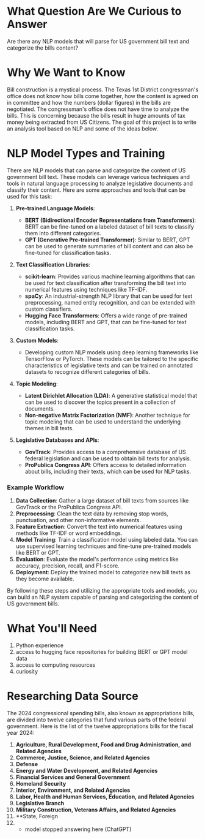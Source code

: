 # What Question Are We Curious to Answer
Are there any NLP models that will parse for US government bill text and categorize the bills content?

# Why We Want to Know
Bill construction is a mystical process.  The Texas 1st District congressman's office does not know how bills come together, how the content is agreed on in committee and how the numbers (dollar figures) in the bills are negotiated.
The congressman's office does not have time to analyze the bills.
This is concerning because the bills result in huge amounts of tax money being extracted from US Citizens.
The goal of this project is to write an analysis tool based on NLP and some of the ideas below.

# NLP Model Types and Training

There are NLP models that can parse and categorize the content of US government bill text. These models can leverage various techniques and tools in natural language processing to analyze legislative documents and classify their content. Here are some approaches and tools that can be used for this task:

1. **Pre-trained Language Models**:
   - **BERT (Bidirectional Encoder Representations from Transformers)**: BERT can be fine-tuned on a labeled dataset of bill texts to classify them into different categories.
   - **GPT (Generative Pre-trained Transformer)**: Similar to BERT, GPT can be used to generate summaries of bill content and can also be fine-tuned for classification tasks.

2. **Text Classification Libraries**:
   - **scikit-learn**: Provides various machine learning algorithms that can be used for text classification after transforming the bill text into numerical features using techniques like TF-IDF.
   - **spaCy**: An industrial-strength NLP library that can be used for text preprocessing, named entity recognition, and can be extended with custom classifiers.
   - **Hugging Face Transformers**: Offers a wide range of pre-trained models, including BERT and GPT, that can be fine-tuned for text classification tasks.

3. **Custom Models**:
   - Developing custom NLP models using deep learning frameworks like TensorFlow or PyTorch. These models can be tailored to the specific characteristics of legislative texts and can be trained on annotated datasets to recognize different categories of bills.

4. **Topic Modeling**:
   - **Latent Dirichlet Allocation (LDA)**: A generative statistical model that can be used to discover the topics present in a collection of documents.
   - **Non-negative Matrix Factorization (NMF)**: Another technique for topic modeling that can be used to understand the underlying themes in bill texts.

5. **Legislative Databases and APIs**:
   - **GovTrack**: Provides access to a comprehensive database of US federal legislation and can be used to obtain bill texts for analysis.
   - **ProPublica Congress API**: Offers access to detailed information about bills, including their texts, which can be used for NLP tasks.

### Example Workflow

1. **Data Collection**: Gather a large dataset of bill texts from sources like GovTrack or the ProPublica Congress API.
2. **Preprocessing**: Clean the text data by removing stop words, punctuation, and other non-informative elements.
3. **Feature Extraction**: Convert the text into numerical features using methods like TF-IDF or word embeddings.
4. **Model Training**: Train a classification model using labeled data. You can use supervised learning techniques and fine-tune pre-trained models like BERT or GPT.
5. **Evaluation**: Evaluate the model's performance using metrics like accuracy, precision, recall, and F1-score.
6. **Deployment**: Deploy the trained model to categorize new bill texts as they become available.

By following these steps and utilizing the appropriate tools and models, you can build an NLP system capable of parsing and categorizing the content of US government bills.


# What You'll Need
1. Python experience
1. access to hugging face repositories for building BERT or GPT model data
1. access to computing resources
1. curiosity


# Researching Data Source

The 2024 congressional spending bills, also known as appropriations bills, are divided into twelve categories that fund various parts of the federal government. Here is the list of the twelve appropriations bills for the fiscal year 2024:

1. **Agriculture, Rural Development, Food and Drug Administration, and Related Agencies**
2. **Commerce, Justice, Science, and Related Agencies**
3. **Defense**
4. **Energy and Water Development, and Related Agencies**
5. **Financial Services and General Government**
6. **Homeland Security**
7. **Interior, Environment, and Related Agencies**
8. **Labor, Health and Human Services, Education, and Related Agencies**
9. **Legislative Branch**
10. **Military Construction, Veterans Affairs, and Related Agencies**
11. **State, Foreign
12. - model stopped answering here (ChatGPT)
   

